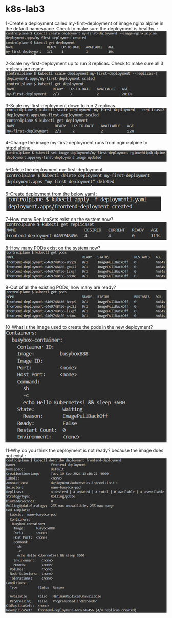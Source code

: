 # k8s-lab3

1-Create a deployment called my-first-deployment of image nginx:alpine in the default namespace.
Check to make sure the deployment is healthy. :
    ![alt text](image.png)

2-Scale my-first-deployment up to run 3 replicas.
Check to make sure all 3 replicas are ready
    ![alt text](image-1.png)

3-Scale my-first-deployment down to run 2 replicas.
    ![alt text](image-3.png)

4-Change the image my-first-deployment runs from nginx:alpine to httpd:alpine .
    ![alt text](image-2.png)

5-Delete the deployment my-first-deployment
    ![alt text](image-11.png)

6-Create deployment from the below yaml :
    ![alt text](image-5.png)

7-How many ReplicaSets exist on the system now?
    ![alt text](image-6.png)

8-How many PODs exist on the system now?
    ![alt text](image-7.png)

9-Out of all the existing PODs, how many are ready?
    ![alt text](image-8.png)

10-What is the image used to create the pods in the new deployment?
    ![alt text](image-9.png)

11-Why do you think the deployment is not ready?
 because the image does not exist :
    ![alt text](image-10.png)
